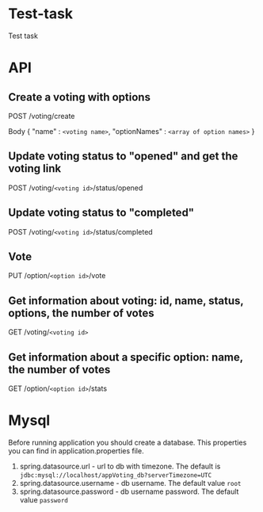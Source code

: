 # Test-task
Test task

# API
## Create a voting with options
POST /voting/create

Body
{
  "name" : `<voting name>`,
  "optionNames" : `<array of option names>`
}

## Update voting status to "opened" and get the voting link
POST /voting/`<voting id>`/status/opened

## Update voting status to "completed"
POST /voting/`<voting id>`/status/completed

## Vote 
PUT /option/`<option id>`/vote

## Get information about voting: id, name, status, options, the number of votes
GET /voting/`<voting id>`

## Get information about a specific option: name, the number of votes
GET /option/`<option id>`/stats

# Mysql
Before running application you should create a database. 
This properties you can find in application.properties file.

1. spring.datasource.url - url to db with timezone. The default is `jdbc:mysql://localhost/appVoting_db?serverTimezone=UTC`
2. spring.datasource.username - db username. The default value `root`
3. spring.datasource.password - db username password. The default value `password` 
